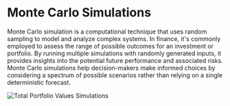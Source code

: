 # Monte Carlo Simulations

Monte Carlo simulation is a computational technique that uses random sampling to model and analyze complex systems. In finance, it's commonly employed to assess the range of possible outcomes for an investment or portfolio. By running multiple simulations with randomly generated inputs, it provides insights into the potential future performance and associated risks. Monte Carlo simulations help decision-makers make informed choices by considering a spectrum of possible scenarios rather than relying on a single deterministic forecast.

![Total Portfolio Values Simulations](https://github.com/suti333/Monte-Carlo-Simulation/assets/97738816/71242f06-14c5-483d-9a3c-67e025947e5f)
